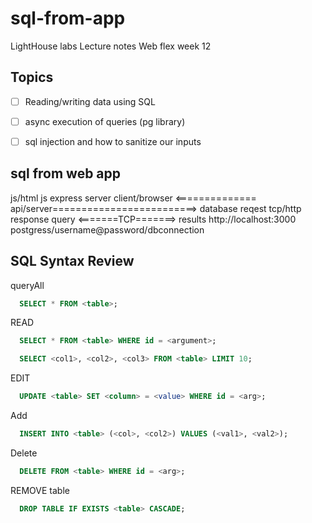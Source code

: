 # sql-from-app
LightHouse labs Lecture notes Web flex week 12


## Topics
- [ ] Reading/writing data using SQL
- [ ] async execution of queries (pg library)
- [ ] sql injection and how to sanitize our inputs


## sql from web app
js/html                       js express server
client/browser <============== api/server=========================> database
reqest       tcp/http        response     query   <=======TCP=======> results
http://localhost:3000                                 postgress/username@password/dbconnection

## SQL Syntax Review
queryAll
```sql
  SELECT * FROM <table>;
```

READ
```sql
  SELECT * FROM <table> WHERE id = <argument>;
```
```sql
  SELECT <col1>, <col2>, <col3> FROM <table> LIMIT 10;
```
EDIT
```sql
  UPDATE <table> SET <column> = <value> WHERE id = <arg>;
```
Add
```sql
  INSERT INTO <table> (<col>, <col2>) VALUES (<val1>, <val2>);
```
Delete
```sql
  DELETE FROM <table> WHERE id = <arg>;
```

REMOVE table
```sql
  DROP TABLE IF EXISTS <table> CASCADE;
```

